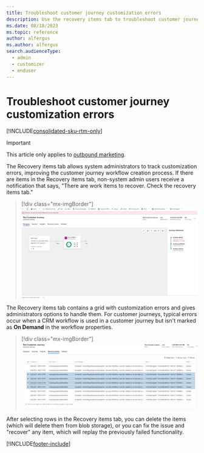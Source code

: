 ```yaml
---
title: Troubleshoot customer journey customization errors
description: Use the recovery items tab to troubleshoot customer journey custom workflows in Dynamics 365 Customer Insights - Journeys.
ms.date: 08/18/2023
ms.topic: reference
author: alfergus
ms.author: alfergus
search.audienceType: 
  - admin
  - customizer
  - enduser
---
```


# Troubleshoot customer journey customization errors

[!INCLUDE[consolidated-sku-rtm-only](../includes/consolidated-sku-rtm-only.md)]

> [!IMPORTANT]
> This article only applies to [outbound marketing](/dynamics365/marketing/user-guide).

The Recovery items tab allows system administrators to track customization errors, improving the customer journey workflow creation process. If there are items in the Recovery items tab, non-system admin users receive a notification that says, "There are work items to recover. Check the recovery items tab."

> [!div class="mx-imgBorder"]
> ![Customer journey recovery items notification.](media/customer-journey-recovery-items-error.png)

The Recovery items tab contains a grid with customization errors and gives administrators options to handle them. For customer journeys, typical errors occur when a CRM workflow is used in a customer journey but isn't marked as **On Demand** in the workflow properties.

> [!div class="mx-imgBorder"]
> ![List of customer journey recovery items.](media/customer-journey-recovery-items-grid.png)

After selecting rows in the Recovery items tab, you can delete the items (which will delete them from blob storage), or you can fix the issue and "recover" any item, which will replay the previously failed functionality. 

[!INCLUDE[footer-include](../includes/footer-banner.md)]
